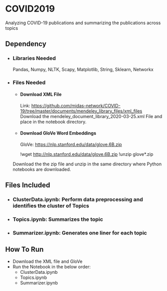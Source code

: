 # COVID2019
Analyzing COVID-19 publications and summarizing the publications across topics

## Dependency
- ### Libraries Needed
  Pandas, Numpy, NLTK, Scapy, Matplotlib, String, Sklearn, Networkx
  
- ### Files Needed
  - #### Download XML File
    Link: https://github.com/midas-network/COVID-19/tree/master/documents/mendeley_library_files/xml_files
    Download the mendeley_document_library_2020-03-25.xml File and place in the notebook directory.
  
  - #### Download GloVe Word Embeddings
    GloVe: https://nlp.stanford.edu/data/glove.6B.zip
    
    !wget http://nlp.stanford.edu/data/glove.6B.zip
    !unzip glove*.zip
  
  Download the the zip file and unzip in the same directory where Python notebooks are downloaded.
  
## Files Included
- ### ClusterData.ipynb: Perform data preprocessing and identifies the cluster of Topics
- ### Topics.ipynb: Summarizes the topic
- ### Summarizer.ipynb: Generates one liner for each topic
  
## How To Run
- Download the XML file and GloVe
- Run the Notebook in the below order:
  - ClusterData.ipynb
  - Topics.ipynb
  - Summarizer.ipynb
